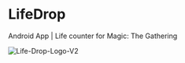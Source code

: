 # LifeDrop

Android App | Life counter for Magic: The Gathering

![Life-Drop-Logo-V2](https://github.com/straderd/LifeDrop/assets/16142073/b35c7d29-7e72-4893-973a-b51fd9538a68)

